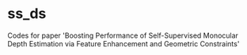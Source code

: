 # ss_ds
Codes for paper 'Boosting Performance of Self-Supervised Monocular Depth Estimation via Feature Enhancement and Geometric Constraints'
